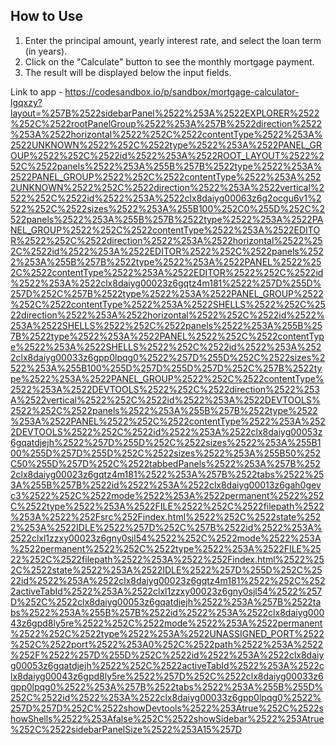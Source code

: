 ## How to Use

1. Enter the principal amount, yearly interest rate, and select the loan term (in years).
2. Click on the "Calculate" button to see the monthly mortgage payment.
3. The result will be displayed below the input fields.

Link to app - https://codesandbox.io/p/sandbox/mortgage-calculator-lgqxzy?layout=%257B%2522sidebarPanel%2522%253A%2522EXPLORER%2522%252C%2522rootPanelGroup%2522%253A%257B%2522direction%2522%253A%2522horizontal%2522%252C%2522contentType%2522%253A%2522UNKNOWN%2522%252C%2522type%2522%253A%2522PANEL_GROUP%2522%252C%2522id%2522%253A%2522ROOT_LAYOUT%2522%252C%2522panels%2522%253A%255B%257B%2522type%2522%253A%2522PANEL_GROUP%2522%252C%2522contentType%2522%253A%2522UNKNOWN%2522%252C%2522direction%2522%253A%2522vertical%2522%252C%2522id%2522%253A%2522clx8daiyg00063z6g2ocgu6v1%2522%252C%2522sizes%2522%253A%255B100%252C0%255D%252C%2522panels%2522%253A%255B%257B%2522type%2522%253A%2522PANEL_GROUP%2522%252C%2522contentType%2522%253A%2522EDITOR%2522%252C%2522direction%2522%253A%2522horizontal%2522%252C%2522id%2522%253A%2522EDITOR%2522%252C%2522panels%2522%253A%255B%257B%2522type%2522%253A%2522PANEL%2522%252C%2522contentType%2522%253A%2522EDITOR%2522%252C%2522id%2522%253A%2522clx8daiyg00023z6gqtz4m181%2522%257D%255D%257D%252C%257B%2522type%2522%253A%2522PANEL_GROUP%2522%252C%2522contentType%2522%253A%2522SHELLS%2522%252C%2522direction%2522%253A%2522horizontal%2522%252C%2522id%2522%253A%2522SHELLS%2522%252C%2522panels%2522%253A%255B%257B%2522type%2522%253A%2522PANEL%2522%252C%2522contentType%2522%253A%2522SHELLS%2522%252C%2522id%2522%253A%2522clx8daiyg00033z6gpp0lpqg0%2522%257D%255D%252C%2522sizes%2522%253A%255B100%255D%257D%255D%257D%252C%257B%2522type%2522%253A%2522PANEL_GROUP%2522%252C%2522contentType%2522%253A%2522DEVTOOLS%2522%252C%2522direction%2522%253A%2522vertical%2522%252C%2522id%2522%253A%2522DEVTOOLS%2522%252C%2522panels%2522%253A%255B%257B%2522type%2522%253A%2522PANEL%2522%252C%2522contentType%2522%253A%2522DEVTOOLS%2522%252C%2522id%2522%253A%2522clx8daiyg00053z6gqatdjejh%2522%257D%255D%252C%2522sizes%2522%253A%255B100%255D%257D%255D%252C%2522sizes%2522%253A%255B50%252C50%255D%257D%252C%2522tabbedPanels%2522%253A%257B%2522clx8daiyg00023z6gqtz4m181%2522%253A%257B%2522tabs%2522%253A%255B%257B%2522id%2522%253A%2522clx8daiyg00013z6gah0gevc3%2522%252C%2522mode%2522%253A%2522permanent%2522%252C%2522type%2522%253A%2522FILE%2522%252C%2522filepath%2522%253A%2522%252Fsrc%252Findex.html%2522%252C%2522state%2522%253A%2522IDLE%2522%257D%252C%257B%2522id%2522%253A%2522clxl1zzxy00023z6gny0sjl54%2522%252C%2522mode%2522%253A%2522permanent%2522%252C%2522type%2522%253A%2522FILE%2522%252C%2522filepath%2522%253A%2522%252Findex.html%2522%252C%2522state%2522%253A%2522IDLE%2522%257D%255D%252C%2522id%2522%253A%2522clx8daiyg00023z6gqtz4m181%2522%252C%2522activeTabId%2522%253A%2522clxl1zzxy00023z6gny0sjl54%2522%257D%252C%2522clx8daiyg00053z6gqatdjejh%2522%253A%257B%2522tabs%2522%253A%255B%257B%2522id%2522%253A%2522clx8daiyg00043z6gpd8ly5re%2522%252C%2522mode%2522%253A%2522permanent%2522%252C%2522type%2522%253A%2522UNASSIGNED_PORT%2522%252C%2522port%2522%253A0%252C%2522path%2522%253A%2522%252F%2522%257D%255D%252C%2522id%2522%253A%2522clx8daiyg00053z6gqatdjejh%2522%252C%2522activeTabId%2522%253A%2522clx8daiyg00043z6gpd8ly5re%2522%257D%252C%2522clx8daiyg00033z6gpp0lpqg0%2522%253A%257B%2522tabs%2522%253A%255B%255D%252C%2522id%2522%253A%2522clx8daiyg00033z6gpp0lpqg0%2522%257D%257D%252C%2522showDevtools%2522%253Atrue%252C%2522showShells%2522%253Afalse%252C%2522showSidebar%2522%253Atrue%252C%2522sidebarPanelSize%2522%253A15%257D